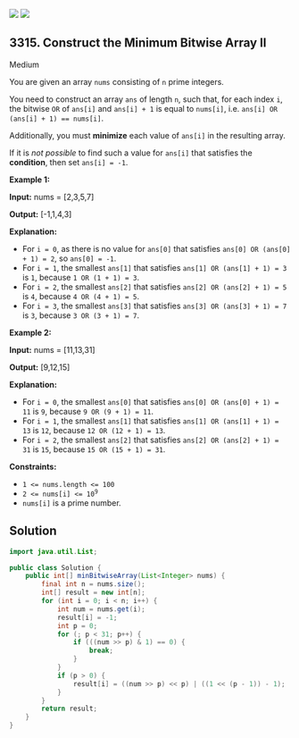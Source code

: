 [![](https://img.shields.io/github/stars/javadev/LeetCode-in-Java?label=Stars&style=flat-square)](https://github.com/javadev/LeetCode-in-Java)
[![](https://img.shields.io/github/forks/javadev/LeetCode-in-Java?label=Fork%20me%20on%20GitHub%20&style=flat-square)](https://github.com/javadev/LeetCode-in-Java/fork)

## 3315\. Construct the Minimum Bitwise Array II

Medium

You are given an array `nums` consisting of `n` prime integers.

You need to construct an array `ans` of length `n`, such that, for each index `i`, the bitwise `OR` of `ans[i]` and `ans[i] + 1` is equal to `nums[i]`, i.e. `ans[i] OR (ans[i] + 1) == nums[i]`.

Additionally, you must **minimize** each value of `ans[i]` in the resulting array.

If it is _not possible_ to find such a value for `ans[i]` that satisfies the **condition**, then set `ans[i] = -1`.

**Example 1:**

**Input:** nums = [2,3,5,7]

**Output:** [-1,1,4,3]

**Explanation:**

*   For `i = 0`, as there is no value for `ans[0]` that satisfies `ans[0] OR (ans[0] + 1) = 2`, so `ans[0] = -1`.
*   For `i = 1`, the smallest `ans[1]` that satisfies `ans[1] OR (ans[1] + 1) = 3` is `1`, because `1 OR (1 + 1) = 3`.
*   For `i = 2`, the smallest `ans[2]` that satisfies `ans[2] OR (ans[2] + 1) = 5` is `4`, because `4 OR (4 + 1) = 5`.
*   For `i = 3`, the smallest `ans[3]` that satisfies `ans[3] OR (ans[3] + 1) = 7` is `3`, because `3 OR (3 + 1) = 7`.

**Example 2:**

**Input:** nums = [11,13,31]

**Output:** [9,12,15]

**Explanation:**

*   For `i = 0`, the smallest `ans[0]` that satisfies `ans[0] OR (ans[0] + 1) = 11` is `9`, because `9 OR (9 + 1) = 11`.
*   For `i = 1`, the smallest `ans[1]` that satisfies `ans[1] OR (ans[1] + 1) = 13` is `12`, because `12 OR (12 + 1) = 13`.
*   For `i = 2`, the smallest `ans[2]` that satisfies `ans[2] OR (ans[2] + 1) = 31` is `15`, because `15 OR (15 + 1) = 31`.

**Constraints:**

*   `1 <= nums.length <= 100`
*   <code>2 <= nums[i] <= 10<sup>9</sup></code>
*   `nums[i]` is a prime number.

## Solution

```java
import java.util.List;

public class Solution {
    public int[] minBitwiseArray(List<Integer> nums) {
        final int n = nums.size();
        int[] result = new int[n];
        for (int i = 0; i < n; i++) {
            int num = nums.get(i);
            result[i] = -1;
            int p = 0;
            for (; p < 31; p++) {
                if (((num >> p) & 1) == 0) {
                    break;
                }
            }
            if (p > 0) {
                result[i] = ((num >> p) << p) | ((1 << (p - 1)) - 1);
            }
        }
        return result;
    }
}
```